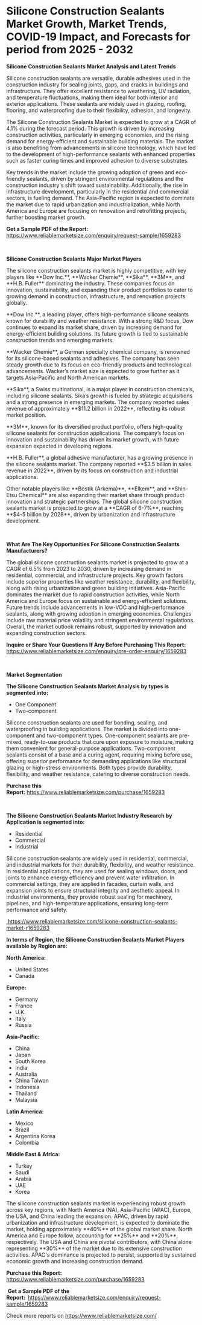 <p><h1>Silicone Construction Sealants Market Growth, Market Trends, COVID-19 Impact, and Forecasts for period from 2025 - 2032</h1></p><p><strong>Silicone Construction Sealants Market Analysis and Latest Trends</strong></p>
<p><p>Silicone construction sealants are versatile, durable adhesives used in the construction industry for sealing joints, gaps, and cracks in buildings and infrastructure. They offer excellent resistance to weathering, UV radiation, and temperature fluctuations, making them ideal for both interior and exterior applications. These sealants are widely used in glazing, roofing, flooring, and waterproofing due to their flexibility, adhesion, and longevity.</p><p>The Silicone Construction Sealants Market is expected to grow at a CAGR of 4.1% during the forecast period. This growth is driven by increasing construction activities, particularly in emerging economies, and the rising demand for energy-efficient and sustainable building materials. The market is also benefiting from advancements in silicone technology, which have led to the development of high-performance sealants with enhanced properties such as faster curing times and improved adhesion to diverse substrates.</p><p>Key trends in the market include the growing adoption of green and eco-friendly sealants, driven by stringent environmental regulations and the construction industry's shift toward sustainability. Additionally, the rise in infrastructure development, particularly in the residential and commercial sectors, is fueling demand. The Asia-Pacific region is expected to dominate the market due to rapid urbanization and industrialization, while North America and Europe are focusing on renovation and retrofitting projects, further boosting market growth.</p></p>
<p><strong>Get a Sample PDF of the Report:&nbsp;</strong> <a href="https://www.reliablemarketsize.com/enquiry/request-sample/1659283?utm_campaign=2230&utm_medium=2&utm_source=Github&utm_content=ia&utm_term=26012025&utm_id=silicone-construction-sealants">https://www.reliablemarketsize.com/enquiry/request-sample/1659283</a></p>
<p>&nbsp;</p>
<p><strong>Silicone Construction Sealants Major Market Players</strong></p>
<p><p>The silicone construction sealants market is highly competitive, with key players like **Dow Inc.**, **Wacker Chemie**, **Sika**, **3M**, and **H.B. Fuller** dominating the industry. These companies focus on innovation, sustainability, and expanding their product portfolios to cater to growing demand in construction, infrastructure, and renovation projects globally.</p><p>**Dow Inc.**, a leading player, offers high-performance silicone sealants known for durability and weather resistance. With a strong R&D focus, Dow continues to expand its market share, driven by increasing demand for energy-efficient building solutions. Its future growth is tied to sustainable construction trends and emerging markets.</p><p>**Wacker Chemie**, a German specialty chemical company, is renowned for its silicone-based sealants and adhesives. The company has seen steady growth due to its focus on eco-friendly products and technological advancements. Wacker’s market size is expected to grow further as it targets Asia-Pacific and North American markets.</p><p>**Sika**, a Swiss multinational, is a major player in construction chemicals, including silicone sealants. Sika’s growth is fueled by strategic acquisitions and a strong presence in emerging markets. The company reported sales revenue of approximately **$11.2 billion in 2022**, reflecting its robust market position.</p><p>**3M**, known for its diversified product portfolio, offers high-quality silicone sealants for construction applications. The company’s focus on innovation and sustainability has driven its market growth, with future expansion expected in developing regions.</p><p>**H.B. Fuller**, a global adhesive manufacturer, has a growing presence in the silicone sealants market. The company reported **$3.5 billion in sales revenue in 2022**, driven by its focus on construction and industrial applications.</p><p>Other notable players like **Bostik (Arkema)**, **Elkem**, and **Shin-Etsu Chemical** are also expanding their market share through product innovation and strategic partnerships. The global silicone construction sealants market is projected to grow at a **CAGR of 6-7%**, reaching **$4-5 billion by 2028**, driven by urbanization and infrastructure development.</p></p>
<p>&nbsp;</p>
<p><strong>What Are The Key Opportunities For Silicone Construction Sealants Manufacturers?</strong></p>
<p><p>The global silicone construction sealants market is projected to grow at a CAGR of 6.5% from 2023 to 2030, driven by increasing demand in residential, commercial, and infrastructure projects. Key growth factors include superior properties like weather resistance, durability, and flexibility, along with rising urbanization and green building initiatives. Asia-Pacific dominates the market due to rapid construction activities, while North America and Europe focus on sustainable and energy-efficient solutions. Future trends include advancements in low-VOC and high-performance sealants, along with growing adoption in emerging economies. Challenges include raw material price volatility and stringent environmental regulations. Overall, the market outlook remains robust, supported by innovation and expanding construction sectors.</p></p>
<p><strong>Inquire or Share Your Questions If Any Before Purchasing This Report:</strong> <a href="https://www.reliablemarketsize.com/enquiry/pre-order-enquiry/1659283?utm_campaign=2230&utm_medium=2&utm_source=Github&utm_content=ia&utm_term=26012025&utm_id=silicone-construction-sealants">https://www.reliablemarketsize.com/enquiry/pre-order-enquiry/1659283</a></p>
<p>&nbsp;</p>
<p><strong>Market Segmentation</strong></p>
<p><strong>The Silicone Construction Sealants Market Analysis by types is segmented into:</strong></p>
<p><ul><li>One Component</li><li>Two-component</li></ul></p>
<p><p>Silicone construction sealants are used for bonding, sealing, and waterproofing in building applications. The market is divided into one-component and two-component types. One-component sealants are pre-mixed, ready-to-use products that cure upon exposure to moisture, making them convenient for general-purpose applications. Two-component sealants consist of a base and a curing agent, requiring mixing before use, offering superior performance for demanding applications like structural glazing or high-stress environments. Both types provide durability, flexibility, and weather resistance, catering to diverse construction needs.</p></p>
<p><strong>Purchase this Report:&nbsp;</strong><a href="https://www.reliablemarketsize.com/purchase/1659283?utm_campaign=2230&utm_medium=2&utm_source=Github&utm_content=ia&utm_term=26012025&utm_id=silicone-construction-sealants">https://www.reliablemarketsize.com/purchase/1659283</a></p>
<p>&nbsp;</p>
<p><strong>The Silicone Construction Sealants Market Industry Research by Application is segmented into:</strong></p>
<p><ul><li>Residential</li><li>Commercial</li><li>Industrial</li></ul></p>
<p><p>Silicone construction sealants are widely used in residential, commercial, and industrial markets for their durability, flexibility, and weather resistance. In residential applications, they are used for sealing windows, doors, and joints to enhance energy efficiency and prevent water infiltration. In commercial settings, they are applied in facades, curtain walls, and expansion joints to ensure structural integrity and aesthetic appeal. In industrial environments, they provide robust sealing for machinery, pipelines, and high-temperature applications, ensuring long-term performance and safety.</p></p>
<p><a href="https://www.reliablemarketsize.com/silicone-construction-sealants-market-r1659283?utm_campaign=2230&utm_medium=2&utm_source=Github&utm_content=ia&utm_term=26012025&utm_id=silicone-construction-sealants">&nbsp;https://www.reliablemarketsize.com/silicone-construction-sealants-market-r1659283</a></p>
<p><strong>In terms of Region, the Silicone Construction Sealants Market Players available by Region are:</strong></p>
<p>
    <p> <strong> North America: </strong>
        <ul>
            <li>United States</li>
            <li>Canada</li>
        </ul>
        </p> 
    <p> <strong> Europe: </strong>
        <ul>
            <li>Germany</li>
            <li>France</li>
            <li>U.K.</li>
            <li>Italy</li>
            <li>Russia</li>
        </ul>
        </p> 
    <p> <strong> Asia-Pacific: </strong>
        <ul>
            <li>China</li>
            <li>Japan</li>
            <li>South Korea</li>
            <li>India</li>
            <li>Australia</li>
            <li>China Taiwan</li>
            <li>Indonesia</li>
            <li>Thailand</li>
            <li>Malaysia</li>
        </ul>
        </p> 
    <p> <strong> Latin America: </strong>
        <ul>
            <li>Mexico</li>
            <li>Brazil</li>
            <li>Argentina Korea</li>
            <li>Colombia</li>
        </ul>
        </p> 
    <p> <strong> Middle East & Africa: </strong>
        <ul>
            <li>Turkey</li>
            <li>Saudi</li>
            <li>Arabia</li>
            <li>UAE</li>
            <li>Korea</li>
        </ul>
    </p>
    </p>
<p><p>The silicone construction sealants market is experiencing robust growth across key regions, with North America (NA), Asia-Pacific (APAC), Europe, the USA, and China leading the expansion. APAC, driven by rapid urbanization and infrastructure development, is expected to dominate the market, holding approximately **40%** of the global market share. North America and Europe follow, accounting for **25%** and **20%**, respectively. The USA and China are pivotal contributors, with China alone representing **30%** of the market due to its extensive construction activities. APAC's dominance is projected to persist, supported by sustained economic growth and increasing construction demand.</p></p>
<p><strong>Purchase this Report: </strong><a href="https://www.reliablemarketsize.com/purchase/1659283?utm_campaign=2230&utm_medium=2&utm_source=Github&utm_content=ia&utm_term=26012025&utm_id=silicone-construction-sealants">https://www.reliablemarketsize.com/purchase/1659283</a></p>
<p>&nbsp;<strong>Get a Sample PDF of the Report:&nbsp;&nbsp;</strong><a href="https://www.reliablemarketsize.com/enquiry/request-sample/1659283?utm_campaign=2230&utm_medium=2&utm_source=Github&utm_content=ia&utm_term=26012025&utm_id=silicone-construction-sealants">https://www.reliablemarketsize.com/enquiry/request-sample/1659283</a></p>
<p><strong></strong></p>
<p>Check more reports on <a href="https://www.reliablemarketsize.com/?utm_campaign=2230&utm_medium=2&utm_source=Github&utm_content=ia&utm_term=26012025&utm_id=silicone-construction-sealants">https://www.reliablemarketsize.com/</a></p>